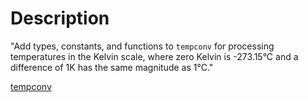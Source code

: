 # Description
"Add types, constants, and functions to `tempconv` for processing temperatures in the Kelvin scale, where zero Kelvin is -273.15°C and a difference of 1K has the same magnitude as 1°C."

[tempconv](https://github.com/adonovan/gopl.io/tree/b725d6015f980e94734da37e35ba0d943fc7532f/ch2/tempconv)
